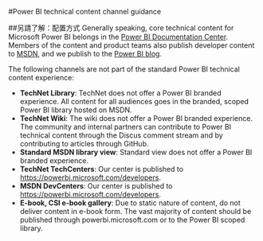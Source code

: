 <properties title="" pageTitle="Power BI technical content channel guidance" description="Describes the Microsoft content channels that employees, partners, and community contributors should use for publishing Power BI technical content." metaKeywords="" services="" solutions="" documentationCenter="" authors="mblythe" videoId="" scriptId="" manager="dongill" />

<tags ms.service="contributor-guide" ms.devlang="" ms.topic="article" ms.tgt_pltfrm="" ms.workload="" ms.date="09/01/2015" ms.author="mblythe" />

#Power BI technical content channel guidance

##另請了解：配置方式
Generally speaking, core technical content for Microsoft Power BI belongs in the <bpt id="p1">[</bpt>Power BI Documentation Center<ept id="p1">](https://powerbi.microsoft.com/documentation)</ept>. Members of the content and product teams also publish developer content to <bpt id="p1">[</bpt>MSDN<ept id="p1">](https://msdn.microsoft.com/en-us/library/dn877544.aspx)</ept>, and we publish to the <bpt id="p2">[</bpt>Power BI blog<ept id="p2">](http://blogs.msdn.com/b/powerbi/)</ept>. 

The following channels are not part of the standard Power BI technical content experience:

- <bpt id="p1">**</bpt>TechNet Library<ept id="p1">**</ept>: TechNet does not offer a Power BI branded experience. All content for all audiences goes in the branded, scoped Power BI library hosted on MSDN.
- <bpt id="p1">**</bpt>TechNet Wiki<ept id="p1">**</ept>: The wiki does not offer a Power BI branded experience. The community and internal partners can contribute to Power BI technical content through the Discus comment stream and by contributing to articles through GitHub.
- <bpt id="p1">**</bpt>Standard MSDN library view<ept id="p1">**</ept>: Standard view does not offer a Power BI branded experience.
- <bpt id="p1">**</bpt>TechNet TechCenters<ept id="p1">**</ept>: Our center is published to https://powerbi.microsoft.com/developers.
- <bpt id="p1">**</bpt>MSDN DevCenters<ept id="p1">**</ept>: Our center is published to https://powerbi.microsoft.com/developers.
- <bpt id="p1">**</bpt>E-book, CSI e-book gallery<ept id="p1">**</ept>: Due to static nature of content, do not deliver content in e-book form. The vast majority of content should be published through powerbi.microsoft.com or to the Power BI scoped library.
